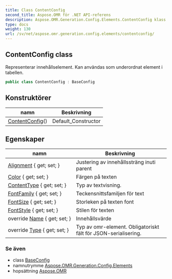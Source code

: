 ```yaml
---
title: Class ContentConfig
second_title: Aspose.OMR för .NET API-referens
description: Aspose.OMR.Generation.Config.Elements.ContentConfig klass. Representerar innehållselement. Kan användas som underordnat element i tabellen.
type: docs
weight: 130
url: /sv/net/aspose.omr.generation.config.elements/contentconfig/
---
```

## ContentConfig class

Representerar innehållselement. Kan användas som underordnat element i tabellen.

```csharp
public class ContentConfig : BaseConfig
```

## Konstruktörer

| namn | Beskrivning |
| --- | --- |
| [ContentConfig](contentconfig/)() | Default_Constructor |

## Egenskaper

| namn | Beskrivning |
| --- | --- |
| [Alignment](../../aspose.omr.generation.config.elements/contentconfig/alignment/) { get; set; } | Justering av innehållssträng inuti parent |
| [Color](../../aspose.omr.generation.config.elements/contentconfig/color/) { get; set; } | Färgen på texten |
| [ContentType](../../aspose.omr.generation.config.elements/contentconfig/contenttype/) { get; set; } | Typ av textvisning. |
| [FontFamily](../../aspose.omr.generation.config.elements/contentconfig/fontfamily/) { get; set; } | Teckensnittsfamiljen för text |
| [FontSize](../../aspose.omr.generation.config.elements/contentconfig/fontsize/) { get; set; } | Storleken på texten font |
| [FontStyle](../../aspose.omr.generation.config.elements/contentconfig/fontstyle/) { get; set; } | Stilen för texten |
| override [Name](../../aspose.omr.generation.config.elements/contentconfig/name/) { get; set; } | Innehållsvärde |
| override [Type](../../aspose.omr.generation.config.elements/contentconfig/type/) { get; set; } | Typ av omr-element. Obligatoriskt fält för JSON-serialisering. |

### Se även

* class [BaseConfig](../../aspose.omr.generation.config/baseconfig/)
* namnutrymme [Aspose.OMR.Generation.Config.Elements](../../aspose.omr.generation.config.elements/)
* hopsättning [Aspose.OMR](../../)


